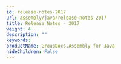 ```yaml
---
id: release-notes-2017
url: assembly/java/release-notes-2017
title: Release Notes - 2017
weight: 4
description: ""
keywords: 
productName: GroupDocs.Assembly for Java
hideChildren: False
---
```

